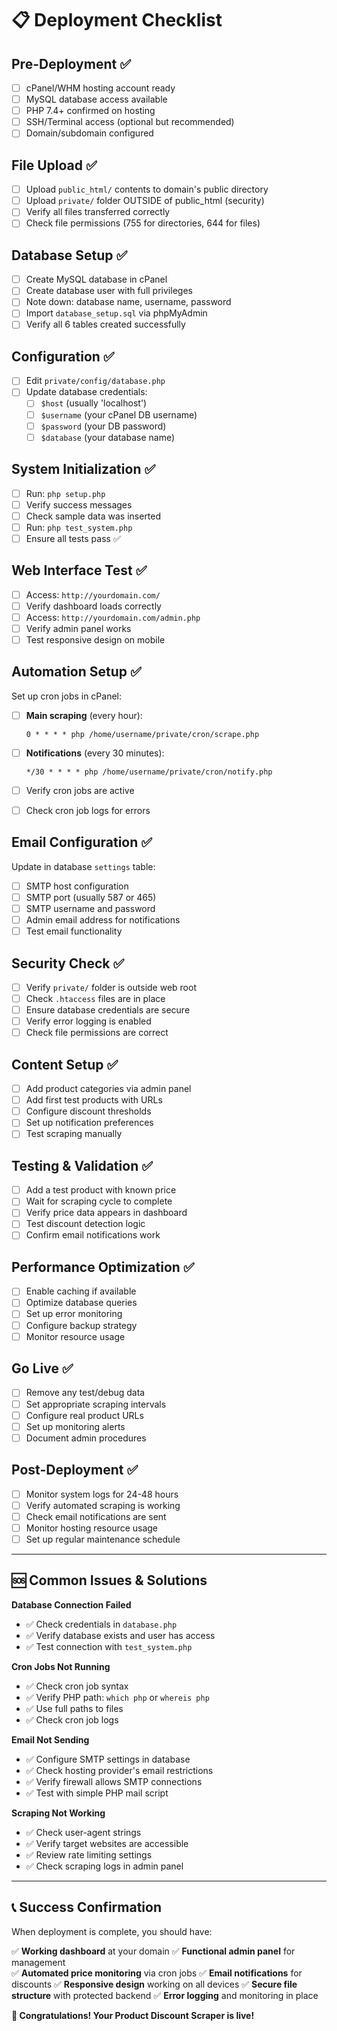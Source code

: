 # 📋 Deployment Checklist

## Pre-Deployment ✅

- [ ] cPanel/WHM hosting account ready
- [ ] MySQL database access available
- [ ] PHP 7.4+ confirmed on hosting
- [ ] SSH/Terminal access (optional but recommended)
- [ ] Domain/subdomain configured

## File Upload ✅

- [ ] Upload `public_html/` contents to domain's public directory
- [ ] Upload `private/` folder OUTSIDE of public_html (security)
- [ ] Verify all files transferred correctly
- [ ] Check file permissions (755 for directories, 644 for files)

## Database Setup ✅

- [ ] Create MySQL database in cPanel
- [ ] Create database user with full privileges
- [ ] Note down: database name, username, password
- [ ] Import `database_setup.sql` via phpMyAdmin
- [ ] Verify all 6 tables created successfully

## Configuration ✅

- [ ] Edit `private/config/database.php`
- [ ] Update database credentials:
  - [ ] `$host` (usually 'localhost')
  - [ ] `$username` (your cPanel DB username)
  - [ ] `$password` (your DB password)
  - [ ] `$database` (your database name)

## System Initialization ✅

- [ ] Run: `php setup.php`
- [ ] Verify success messages
- [ ] Check sample data was inserted
- [ ] Run: `php test_system.php`
- [ ] Ensure all tests pass ✅

## Web Interface Test ✅

- [ ] Access: `http://yourdomain.com/`
- [ ] Verify dashboard loads correctly
- [ ] Access: `http://yourdomain.com/admin.php`
- [ ] Verify admin panel works
- [ ] Test responsive design on mobile

## Automation Setup ✅

Set up cron jobs in cPanel:

- [ ] **Main scraping** (every hour):
  ```
  0 * * * * php /home/username/private/cron/scrape.php
  ```

- [ ] **Notifications** (every 30 minutes):
  ```
  */30 * * * * php /home/username/private/cron/notify.php
  ```

- [ ] Verify cron jobs are active
- [ ] Check cron job logs for errors

## Email Configuration ✅

Update in database `settings` table:

- [ ] SMTP host configuration
- [ ] SMTP port (usually 587 or 465)
- [ ] SMTP username and password
- [ ] Admin email address for notifications
- [ ] Test email functionality

## Security Check ✅

- [ ] Verify `private/` folder is outside web root
- [ ] Check `.htaccess` files are in place
- [ ] Ensure database credentials are secure
- [ ] Verify error logging is enabled
- [ ] Check file permissions are correct

## Content Setup ✅

- [ ] Add product categories via admin panel
- [ ] Add first test products with URLs
- [ ] Configure discount thresholds
- [ ] Set up notification preferences
- [ ] Test scraping manually

## Testing & Validation ✅

- [ ] Add a test product with known price
- [ ] Wait for scraping cycle to complete
- [ ] Verify price data appears in dashboard
- [ ] Test discount detection logic
- [ ] Confirm email notifications work

## Performance Optimization ✅

- [ ] Enable caching if available
- [ ] Optimize database queries
- [ ] Set up error monitoring
- [ ] Configure backup strategy
- [ ] Monitor resource usage

## Go Live ✅

- [ ] Remove any test/debug data
- [ ] Set appropriate scraping intervals
- [ ] Configure real product URLs
- [ ] Set up monitoring alerts
- [ ] Document admin procedures

## Post-Deployment ✅

- [ ] Monitor system logs for 24-48 hours
- [ ] Verify automated scraping is working
- [ ] Check email notifications are sent
- [ ] Monitor hosting resource usage
- [ ] Set up regular maintenance schedule

---

## 🆘 Common Issues & Solutions

**Database Connection Failed**
- ✅ Check credentials in `database.php`
- ✅ Verify database exists and user has access
- ✅ Test connection with `test_system.php`

**Cron Jobs Not Running**
- ✅ Check cron job syntax
- ✅ Verify PHP path: `which php` or `whereis php`
- ✅ Use full paths to files
- ✅ Check cron job logs

**Email Not Sending**
- ✅ Configure SMTP settings in database
- ✅ Check hosting provider's email restrictions
- ✅ Verify firewall allows SMTP connections
- ✅ Test with simple PHP mail script

**Scraping Not Working**
- ✅ Check user-agent strings
- ✅ Verify target websites are accessible
- ✅ Review rate limiting settings
- ✅ Check scraping logs in admin panel

---

## 📞 Success Confirmation

When deployment is complete, you should have:

✅ **Working dashboard** at your domain
✅ **Functional admin panel** for management  
✅ **Automated price monitoring** via cron jobs
✅ **Email notifications** for discounts
✅ **Responsive design** working on all devices
✅ **Secure file structure** with protected backend
✅ **Error logging** and monitoring in place

**🎉 Congratulations! Your Product Discount Scraper is live!**
